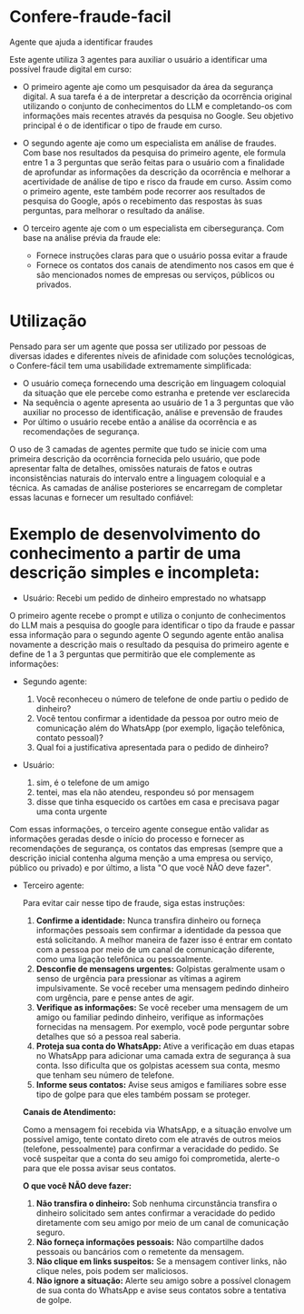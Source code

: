 # Confere-fraude-facil
Agente que ajuda a identificar fraudes

Este agente utiliza 3 agentes para auxiliar o usuário a identificar uma possível fraude digital em curso:

- O primeiro agente aje como um pesquisador da área da segurança digital.
    A sua tarefa é a de interpretar a descrição da ocorrência original utilizando o conjunto de conhecimentos do LLM e completando-os com informações mais recentes através da pesquisa no Google.
    Seu objetivo principal é o de identificar o tipo de fraude em curso.

- O segundo agente aje como um especialista em análise de fraudes.
    Com base nos resultados da pesquisa do primeiro agente, ele formula entre 1 a 3 perguntas que serão feitas para o usuário com a finalidade de aprofundar as informações da descrição da ocorrência e melhorar a acertividade de análise de tipo e risco da fraude em curso.
    Assim como o primeiro agente, este também pode recorrer aos resultados de pesquisa do Google, após o recebimento das respostas às suas perguntas, para melhorar o resultado da análise.

- O terceiro agente aje com o um especialista em cibersegurança.
    Com base na análise prévia da fraude ele:
    - Fornece instruções claras para que o usuário possa evitar a fraude
    - Fornece os contatos dos canais de atendimento nos casos em que é são mencionados nomes de empresas ou serviços, públicos ou privados.
 
# Utilização

Pensado para ser um agente que possa ser utilizado por pessoas de diversas idades e diferentes níveis de afinidade com soluções tecnológicas, o Confere-fácil tem uma usabilidade extremamente simplificada:

- O usuário começa fornecendo uma descrição em linguagem coloquial da situação que ele percebe como estranha e pretende ver esclarecida
- Na sequência o agente apresenta ao usuário de 1 a 3 perguntas que vão auxiliar no processo de identificação, análise e prevensão de fraudes
- Por último o usuário recebe então a análise da ocorrência e as recomendações de segurança.

O uso de 3 camadas de agentes permite que tudo se inicie com uma primeira descrição da ocorrência fornecida pelo usuário, que pode apresentar falta de detalhes, omissões naturais de fatos e outras inconsistências naturais do intervalo entre a linguagem coloquial e a técnica. As camadas de análise posteriores se encarregam de completar essas lacunas e fornecer um resultado confiável:

# Exemplo de desenvolvimento do conhecimento a partir de uma descrição simples e incompleta:

- Usuário: Recebi um pedido de dinheiro emprestado no whatsapp

O primeiro agente recebe o prompt e utiliza o conjunto de conhecimentos do LLM mais a pesquisa do google para identificar o tipo da fraude e passar essa informação para o segundo agente
O segundo agente então analisa novamente a descrição mais o resultado da pesquisa do primeiro agente e define de 1 a 3 perguntas que permitirão que ele complemente as informações:

- Segundo agente:
    1.  Você reconheceu o número de telefone de onde partiu o pedido de dinheiro?
    2.  Você tentou confirmar a identidade da pessoa por outro meio de comunicação além do WhatsApp (por exemplo, ligação telefônica, contato pessoal)?
    3.  Qual foi a justificativa apresentada para o pedido de dinheiro?
      
- Usuário:
    1.  sim, é o telefone de um amigo
    2.  tentei, mas ela não atendeu, respondeu só por mensagem
    3.  disse que tinha esquecido os cartões em casa e precisava pagar uma conta urgente

Com essas informações, o terceiro agente consegue então validar as informações geradas desde o início do processo e fornecer as recomendações de segurança, os contatos das empresas (sempre que a descrição inicial contenha alguma menção a uma empresa ou serviço, público ou privado) e por último, a lista "O que você NÃO deve fazer".

- Terceiro agente:

    Para evitar cair nesse tipo de fraude, siga estas instruções:

    1.  **Confirme a identidade:** Nunca transfira dinheiro ou forneça informações pessoais sem confirmar a identidade da pessoa que está solicitando. A melhor maneira de fazer isso é entrar em contato com a pessoa por meio de 
um canal de comunicação diferente, como uma ligação telefônica ou pessoalmente.
    2.  **Desconfie de mensagens urgentes:** Golpistas geralmente usam o senso de urgência para pressionar as vítimas a agirem impulsivamente. Se você receber uma mensagem pedindo dinheiro com urgência, pare e pense antes de agir.
    3.  **Verifique as informações:** Se você receber uma mensagem de um amigo ou familiar pedindo dinheiro, verifique as informações fornecidas na mensagem. Por exemplo, você pode perguntar sobre detalhes que só a pessoa real 
saberia.
    4.  **Proteja sua conta do WhatsApp:** Ative a verificação em duas etapas no WhatsApp para adicionar uma camada extra de segurança à sua conta. Isso dificulta que os golpistas acessem sua conta, mesmo que tenham seu número 
de telefone.
    5.  **Informe seus contatos:** Avise seus amigos e familiares sobre esse tipo de golpe para que eles também possam se proteger.

    **Canais de Atendimento:**

    Como a mensagem foi recebida via WhatsApp, e a situação envolve um possível amigo, tente contato direto com ele através de outros meios (telefone, pessoalmente) para confirmar a veracidade do pedido. Se você suspeitar que a conta do seu amigo foi comprometida, alerte-o para que ele possa avisar seus contatos.

    **O que você NÃO deve fazer:**

    1.  **Não transfira o dinheiro:** Sob nenhuma circunstância transfira o dinheiro solicitado sem antes confirmar a veracidade do pedido diretamente com seu amigo por meio de um canal de comunicação seguro.
    2.  **Não forneça informações pessoais:** Não compartilhe dados pessoais ou bancários com o remetente da mensagem.
    3.  **Não clique em links suspeitos:** Se a mensagem contiver links, não clique neles, pois podem ser maliciosos.
    4.  **Não ignore a situação:** Alerte seu amigo sobre a possível clonagem de sua conta do WhatsApp e avise seus contatos sobre a tentativa de golpe.
